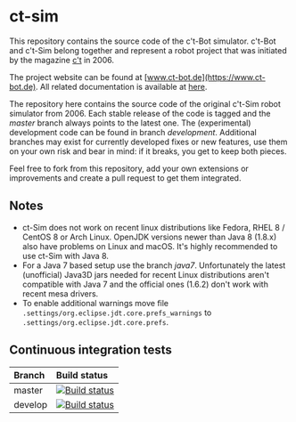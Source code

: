 # ct-sim
This repository contains the source code of the c't-Bot simulator. c't-Bot and c't-Sim belong together and represent a robot project that was initiated by the magazine [c't](https://www.heise.de/ct) in 2006.

The project website can be found at [www.ct-bot.de](https://www.ct-bot.de).
All related documentation is available at [here](https://github.com/Nightwalker-87/ct-bot-doku).

The repository here contains the source code of the original c't-Sim robot simulator from 2006. Each stable release of the code is tagged and the *master* branch always points to the latest one. The (experimental) development code can be found in branch *development*. Additional branches may exist for currently developed fixes or new features, use them on your own risk and bear in mind: if it breaks, you get to keep both pieces.

Feel free to fork from this repository, add your own extensions or improvements and create a pull request to get them integrated.

## Notes
 - ct-Sim does not work on recent linux distributions like Fedora, RHEL 8 / CentOS 8 or Arch Linux. OpenJDK versions newer than Java 8 (1.8.x) also have problems on Linux and macOS. It's highly recommended to use ct-Sim with Java 8.
 - For a Java 7 based setup use the branch *java7*. Unfortunately the latest (unofficial) Java3D jars needed for recent Linux distributions aren't compatible with Java 7 and the official ones (1.6.2) don't work with recent mesa drivers.
 - To enable additional warnings move file `.settings/org.eclipse.jdt.core.prefs_warnings` to `.settings/org.eclipse.jdt.core.prefs`.

## Continuous integration tests
| Branch              | Build status  |
|:------------------- |:------------- |
| master              | [![Build status](https://travis-ci.org/tsandmann/ct-sim.svg?branch=master "Build status of branch master")](https://travis-ci.org/tsandmann/ct-sim) |
| develop             | [![Build status](https://travis-ci.org/tsandmann/ct-sim.svg?branch=develop "Build status of branch develop")](https://travis-ci.org/tsandmann/ct-sim) |
